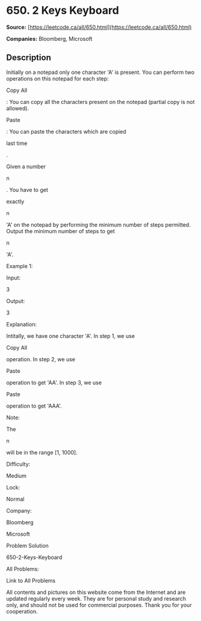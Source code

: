 # 650. 2 Keys Keyboard

**Source:** [https://leetcode.ca/all/650.html](https://leetcode.ca/all/650.html)

**Companies:** Bloomberg, Microsoft

## Description

Initially on a notepad only one character 'A' is present. You can perform two
        operations on this notepad for each step:

Copy All

: You can copy all the characters present on the notepad (partial
            copy is not allowed).

Paste

: You can paste the characters which are copied

last time

.

Given a number

n

. You have to get

exactly

n

'A' on
        the notepad by performing the minimum number of steps permitted. Output the minimum number
        of steps to get

n

'A'.

Example 1:

Input:

3

Output:

3

Explanation:

Intitally, we have one character 'A'.
In step 1, we use

Copy All

operation.
In step 2, we use

Paste

operation to get 'AA'.
In step 3, we use

Paste

operation to get 'AAA'.

Note:

The

n

will be in the range [1, 1000].

Difficulty:

Medium

Lock:

Normal

Company:

Bloomberg

Microsoft

Problem Solution

650-2-Keys-Keyboard

All Problems:

Link to All Problems

All contents and pictures on this website come from the Internet and are updated regularly every week. They are for personal study and research only, and should not be used for commercial purposes. Thank you for your cooperation.

